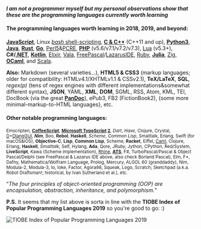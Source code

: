 #### _I am not a programmer myself but my personal observations show that these are the programming languages currently worth learning_

#### The programming languages worth learning in 2018, 2019, and beyond:

**[JavaScript](https://developer.mozilla.org/en-US/docs/Web/JavaScript)**, Linux [*bash* shell-scripting](https://en.wikibooks.org/wiki/Bash_Shell_Scripting), **[C & C++](cppreference.com)** (C++11 and up), **[Python3](https://www.python.org/)**, **[Java](https://jdk.java.net/11/)**, **[Rust](https://www.rust-lang.org)**, **[Go](https://golang.org)**, [Perl5](https://www.perl.org/)&[PCRE](https://www.pcre.org/), **[PHP](http://php.net/)** (v5.6/v7.1/v7.2/v7.3), [Lua](https://www.lua.org/) (v5.3+), **C#/[.NET](https://dotnet.microsoft.com/)**, **[Kotlin](http://kotlinlang.org)**, [Elixir](https://elixir-lang.org/), [Vala](https://en.wikipedia.org/wiki/Vala_(programming_language)), [FreePascal](https://www.freepascal.org/)/[LazarusIDE](https://www.lazarus-ide.org/), [Ruby](https://www.ruby-lang.org/bg/), **[Julia](https://julialang.org/)**, [Zig](https://ziglang.org/), **[OCaml](http://ocaml.org/)**, and [Scala](https://www.scala-lang.org/).

**Also:** Markdown (several varieties...), **HTML5 & CSS3** (markup languages; older for compatibility: HTMLv4.1/XHTMLv1.1 & CSSv2.1), **TeX/LaTeX**, **SQL**, _regex(p)_ (tens of regex engines with different implementations&somewhat different syntax), **JSON**, YAML, **XML**, **DOM**, SGML, RSS, Atom, KML, TEI, DocBook (via the great **[PanDoc](http://pandoc.org/)**), ePub3, FB2 (FictionBook2), {some more minimal-markup-to-HTML languages}, etc.

#### Other notable programming languages:
<small>Emscripten, **[CoffeeScript](https://coffeescript.org/)**, **[Microsoft TypeScript](http://www.typescriptlang.org/) [2](https://github.com/Microsoft/TypeScript)**, _Dart_, _Haxe_, Clojure, Crystal, [D](https://dlang.org/)+[DlangGUI](https://buggins.github.io/dlangui/index.html), _**Nim**_, Boo, **Rebol**, **Haskell**, _Scheme_, _Common Lisp_, Smalltalk, Erlang, Swift (for macOS&iOS), **Objective-C**, **Lisp**, **Common Lisp**, Scheme, **Racket**, Eiffel, [Caml](http://caml.inria.fr/), Clojure, Erlang, **Haskell**, _Smalltalk_, Self, Hylang, **Ada**, Qore, JRuby, Jython, CPython, Red/System, **LiveScript**, Kawa (Scheme implementation), [Rhine](https://github.com/artagnon/rhine-ml), **[ATS](http://www.ats-lang.org)**, F#, TurboPascal/Pascal & Object Pascal/Delphi (see FreePascal & Lazarus IDE above, also check Borland Pascal), Elm, F*, Dafny, Mathematica/Wolfram Language, Prolog, Mercury, ALGOL 60 (granddaddy), Nim, Modula-2, Modula-3, Io, Ioke, Factor, Agora98, Squeak, Logo, Scratch; Sketchpad (a.k.a. Robot Draftsman!; historical, by Ivan Sutherland et al.), etc.</small>

<q>_The four principles of object-oriented programming (OOP) are encapsulation, abstraction, inheritance, and polymorphism._</q>

**P.S.** It seems that my list above is sorta in line with the **TIOBE Index of Popular Programming Languages 2019** so you're good to go: :)

![TIOBE Index of Popular Programming Languages 2019](https://i.imgur.com/D9A7qJJ.png)
